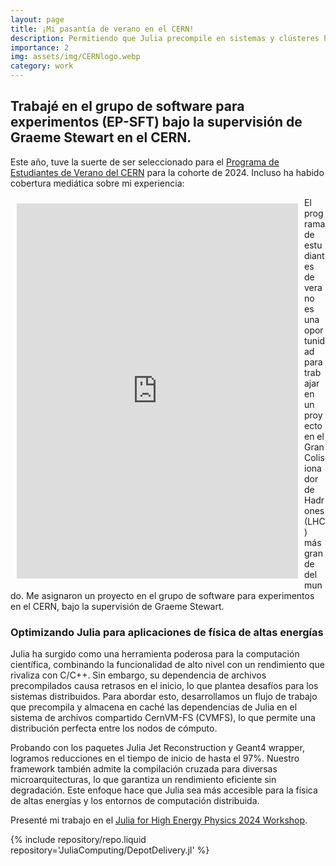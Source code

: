 ```yaml
---
layout: page
title: ¡Mi pasantía de verano en el CERN!
description: Permitiendo que Julia precompile en sistemas y clústeres heterogéneos
importance: 2
img: assets/img/CERNlogo.webp
category: work
---
```


## Trabajé en el grupo de software para experimentos (EP-SFT) bajo la supervisión de Graeme Stewart en el CERN.

Este año, tuve la suerte de ser seleccionado para el [Programa de Estudiantes de Verano del CERN](https://home.cern/summer-student-programme) para la cohorte de 2024. Incluso ha habido cobertura mediática sobre mi experiencia:

<div style="float: left; margin: 10px;">
    <iframe src="https://www.linkedin.com/embed/feed/update/urn:li:ugcPost:7233730225589673984?compact=1" 
        height="600" width="450" frameborder="0" allowfullscreen="" title="Embedded post">
    </iframe>
</div>
El programa de estudiantes de verano es una oportunidad para trabajar en un proyecto en el Gran Colisionador de Hadrones (LHC) más grande del mundo. Me asignaron un proyecto en el grupo de software para experimentos en el CERN, bajo la supervisión de Graeme Stewart.

### Optimizando Julia para aplicaciones de física de altas energías

Julia ha surgido como una herramienta poderosa para la computación científica, combinando la funcionalidad de alto nivel con un rendimiento que rivaliza con C/C++. Sin embargo, su dependencia de archivos precompilados causa retrasos en el inicio, lo que plantea desafíos para los sistemas distribuidos. Para abordar esto, desarrollamos un flujo de trabajo que precompila y almacena en caché las dependencias de Julia en el sistema de archivos compartido CernVM-FS (CVMFS), lo que permite una distribución perfecta entre los nodos de cómputo.

Probando con los paquetes Julia Jet Reconstruction y Geant4 wrapper, logramos reducciones en el tiempo de inicio de hasta el 97%. Nuestro framework también admite la compilación cruzada para diversas microarquitecturas, lo que garantiza un rendimiento eficiente sin degradación. Este enfoque hace que Julia sea más accesible para la física de altas energías y los entornos de computación distribuida.

Presenté mi trabajo en el [Julia for High Energy Physics 2024 Workshop](https://indico.cern.ch/event/1410341/contributions/6135602/).

<div class="repositories d-flex flex-wrap flex-md-row flex-column justify-content-between align-items-center">
    {% include repository/repo.liquid repository='JuliaComputing/DepotDelivery.jl' %}

</div>
